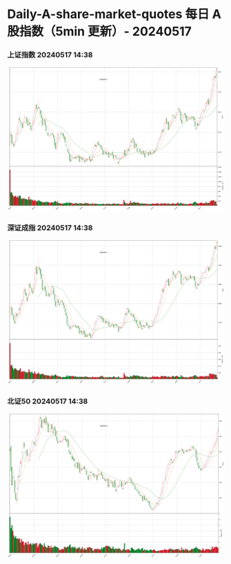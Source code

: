 
# Daily-A-share-market-quotes 每日 A 股指数（5min 更新）- 20240517

### 上证指数 20240517 14:38
![](./fig/2024/5/20240517-sh000001.png)

### 深证成指 20240517 14:38
![](./fig/2024/5/20240517-sz399001.png)

### 北证50 20240517 14:38
![](./fig/2024/5/20240517-bj899050.png)
